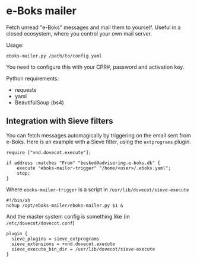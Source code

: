e-Boks mailer
=============

Fetch unread "e-Boks" messages and mail them to yourself. 
Useful in a closed ecosystem, where you control your own mail server.

Usage:

    eboks-mailer.py /path/to/config.yaml

You need to configure this with your CPR#, password and activation key.

Python requirements:

- requests
- yaml
- BeautifulSoup (bs4)

Integration with Sieve filters
------------------------------

You can fetch messages automagically by triggering on the email sent from e-Boks.
Here is an example with a Sieve filter, using the `extprograms` plugin.

    require ["vnd.dovecot.execute"];

    if address :matches "From" "besked@advisering.e-boks.dk" {
        execute "eboks-mailer-trigger" "/home/<user>/.eboks.yaml";
        stop;
    }

Where `eboks-mailer-trigger` is a script in `/usr/lib/dovecot/sieve-execute`

    #!/bin/sh
    nohup /opt/eboks-mailer/eboks-mailer.py $1 &

And the master system config is something like (in `/etc/dovecot/dovecot.conf`)

    plugin {
      sieve_plugins = sieve_extprograms
      sieve_extensions = +vnd.dovecot.execute
      sieve_execute_bin_dir = /usr/lib/dovecot/sieve-execute
    }
